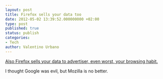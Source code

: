 ```yaml
---
layout: post
title: Firefox sells your data too
date: 2012-05-02 13:39:52.000000000 +02:00
type: post
published: true
status: publish
categories:
- Tech
author: Valentino Urbano 
---
```


[Also Firefox sells your data to advertiser, even worst, your browsing habit.][0]

I thought Google was evil, but Mozilla is no better.


[0]: http://www.theverge.com/2012/5/2/2993307/firefox-showip-add-on-privacy-concerns